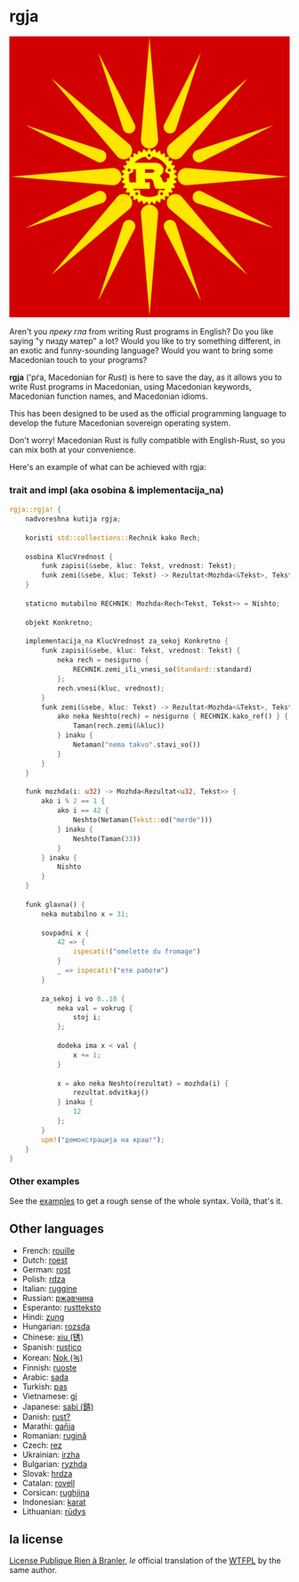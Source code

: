 # rgja

![](https://github.com/Tunas1337/rgja/raw/glavna/logo.png)

Aren't you _преку гла_ from writing Rust programs in English? Do you like saying
"у пизду матер" a lot? Would you like to try something different, in an exotic and
funny-sounding language? Would you want to bring some Macedonian touch to your
programs?

**rgja** ('рѓа, Macedonian for _Rust_) is here to save the day, as it allows you to
write Rust programs in Macedonian, using Macedonian keywords, Macedonian function names,
and Macedonian idioms.

This has been designed to be used as the official programming language to
develop the future Macedonian sovereign operating system.

Don't worry!
Macedonian Rust is fully compatible with English-Rust, so you can mix both at your
convenience.

Here's an example of what can be achieved with rgja:

### trait and impl (aka osobina & implementacija_na)

```rust
rgja::rgja! {
    nadvoreshna kutija rgja;

    koristi std::collections::Rechnik kako Rech;

    osobina KlucVrednost {
        funk zapisi(&sebe, kluc: Tekst, vrednost: Tekst);
        funk zemi(&sebe, kluc: Tekst) -> Rezultat<Mozhda<&Tekst>, Tekst>;
    }

    staticno mutabilno RECHNIK: Mozhda<Rech<Tekst, Tekst>> = Nishto;

    objekt Konkretno;

    implementacija_na KlucVrednost za_sekoj Konkretno {
        funk zapisi(&sebe, kluc: Tekst, vrednost: Tekst) {
            neka rech = nesigurno {
                RECHNIK.zemi_ili_vnesi_so(Standard::standard)
            };
            rech.vnesi(kluc, vrednost);
        }
        funk zemi(&sebe, kluc: Tekst) -> Rezultat<Mozhda<&Tekst>, Tekst> {
            ako neka Neshto(rech) = nesigurno { RECHNIK.kako_ref() } {
                Taman(rech.zemi(&kluc))
            } inaku {
                Netaman("nema takvo".stavi_vo())
            }
        }
    }

    funk mozhda(i: u32) -> Mozhda<Rezultat<u32, Tekst>> {
        ako i % 2 == 1 {
            ako i == 42 {
                Neshto(Netaman(Tekst::od("merde")))
            } inaku {
                Neshto(Taman(33))
            }
        } inaku {
            Nishto
        }
    }

    funk glavna() {
        neka mutabilno x = 31;

        sovpadni x {
            42 => {
                ispecati!("omelette du fromage")
            }
            _ => ispecati!("ете работи")
        }

        za_sekoj i vo 0..10 {
            neka val = vokrug {
                stoj i;
            };

            dodeka ima x < val {
                x += 1;
            }

            x = ako neka Neshto(rezultat) = mozhda(i) {
                rezultat.odvitkaj()
            } inaku {
                12
            };
        }
        upm!("демонстрација на краш!");
    }
}
```

### Other examples

See the [examples](./examples/src/main.rs) to get a rough sense of the whole
syntax. Voilà, that's it.

## Other languages

- French: [rouille](https://github.com/bnjbvr/rouille.git)
- Dutch: [roest](https://github.com/jeroenhd/roest)
- German: [rost](https://github.com/michidk/rost)
- Polish: [rdza](https://github.com/phaux/rdza)
- Italian: [ruggine](https://github.com/DamianX/ruggine)
- Russian: [ржавчина](https://github.com/FluxIndustries/rzhavchina)
- Esperanto: [rustteksto](https://github.com/dscottboggs/rustteksto)
- Hindi: [zung](https://github.com/rishit-khandelwal/zung)
- Hungarian: [rozsda](https://github.com/jozsefsallai/rozsda)
- Chinese: [xiu (锈)](https://github.com/lucifer1004/xiu)
- Spanish: [rustico](https://github.com/UltiRequiem/rustico)
- Korean: [Nok (녹)](https://github.com/Alfex4936/nok)
- Finnish: [ruoste](https://github.com/vkoskiv/ruoste)
- Arabic: [sada](https://github.com/LAYGATOR/sada)
- Turkish: [pas](https://github.com/ekimb/pas)
- Vietnamese: [gỉ](https://github.com/Huy-Ngo/gir)
- Japanese: [sabi (錆)](https://github.com/yuk1ty/sabi)
- Danish: [rust?](https://github.com/LunaTheFoxgirl/rust-dk)
- Marathi: [gan̄ja](https://github.com/pranavgade20/ganja)
- Romanian: [rugină](https://github.com/aionescu/rugina)
- Czech: [rez](https://github.com/radekvit/rez)
- Ukrainian: [irzha](https://github.com/brokeyourbike/irzha)
- Bulgarian: [ryzhda](https://github.com/gavadinov/ryzhda)
- Slovak: [hrdza](https://github.com/TheMessik/hrdza)
- Catalan: [rovell](https://github.com/gborobio73/rovell)
- Corsican: [rughjina](https://github.com/aldebaranzbradaradjan/rughjina)
- Indonesian: [karat](https://github.com/annurdien/karat)
- Lithuanian: [rūdys](https://github.com/TruncatedDinosour/rudys)

## la license

[License Publique Rien à Branler](http://sam.zoy.org/lprab/),
_le_ official translation of the [WTFPL](http://www.wtfpl.net/)
by the same author.
